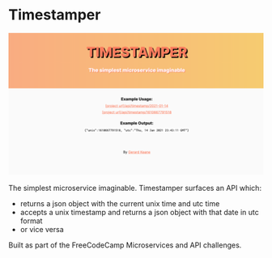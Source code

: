 
# Timestamper

![preview image](preview.png)

The simplest microservice imaginable. Timestamper surfaces an API which:

- returns a json object with the current unix time and utc time
- accepts a unix timestamp and returns a json object with that date in utc format
- or vice versa

Built as part of the FreeCodeCamp Microservices and API challenges.

